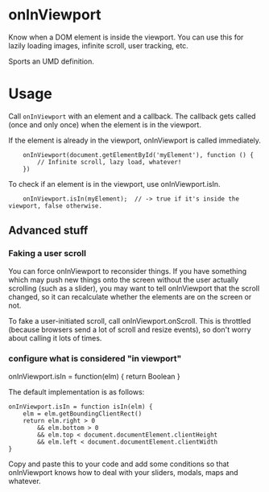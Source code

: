 # onInViewport

Know when a DOM element is inside the viewport. You can use this for lazily loading images, infinite scroll, user tracking, etc.

Sports an UMD definition.

# Usage

Call `onInViewport` with an element and a callback. The callback gets called (once and only once) when the element is in the viewport.

If the element is already in the viewport, onInViewport is called immediately.

```
    onInViewport(document.getElementById('myElement'), function () {
        // Infinite scroll, lazy load, whatever!
    })
```

To check if an element is in the viewport, use onInViewport.isIn.

```
    onInViewport.isIn(myElement);  // -> true if it's inside the viewport, false otherwise.
```

## Advanced stuff

### Faking a user scroll

You can force onInViewport to reconsider things. If you have something which may push new things onto the screen without the user actually scrolling (such as a slider), you may want to tell onInViewport that the scroll changed, so it can recalculate whether the elements are on the screen or not.

To fake a user-initiated scroll, call onInViewport.onScroll. This is throttled (because browsers send a lot of scroll and resize events), so don't worry about calling it lots of times.

### configure what is considered "in viewport"

onInViewport.isIn = function(elm) { return Boolean }

The default implementation is as follows:

```
onInViewport.isIn = function isIn(elm) {
    elm = elm.getBoundingClientRect()
    return elm.right > 0
        && elm.bottom > 0
        && elm.top < document.documentElement.clientHeight
        && elm.left < document.documentElement.clientWidth
}
```

Copy and paste this to your code and add some conditions so that onInViewport knows how to deal with your sliders, modals, maps and whatever.

